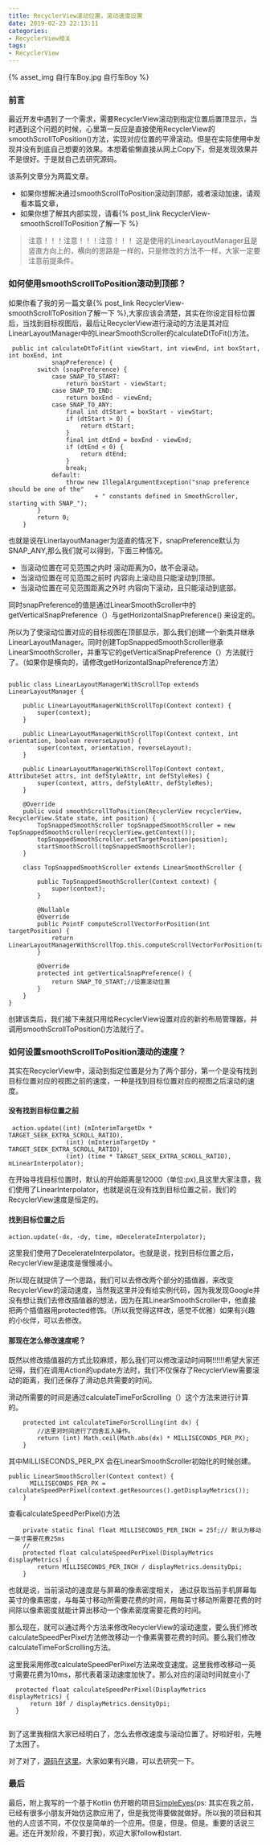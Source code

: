 ```yaml
---
title: RecyclerView滚动位置，滚动速度设置
date: 2019-02-23 22:13:11
categories:
- RecyclerView相关
tags: 
- RecyclerView
---
```



{% asset_img 自行车Boy.jpg 自行车Boy %}


### 前言
最近开发中遇到了一个需求，需要RecyclerView滚动到指定位置后置顶显示，当时遇到这个问题的时候，心里第一反应是直接使用RecyclerView的smoothScrollToPosition()方法，实现对应位置的平滑滚动。但是在实际使用中发现并没有到底自己想要的效果。本想着偷懒直接从网上Copy下，但是发现效果并不是很好。于是就自己去研究源码。

该系列文章分为两篇文章。

- 如果你想解决通过smoothScrollToPosition滚动到顶部，或者滚动加速，请观看本篇文章，
- 如果你想了解其内部实现，请看{% post_link RecyclerView-smoothScrollToPosition了解一下 %}

>注意！！！注意！！！注意！！！
>这是使用的LinearLayoutManager且是竖直方向上的，横向的思路是一样的，只是修改的方法不一样，大家一定要注意前提条件。

### 如何使用smoothScrollToPosition滚动到顶部？
如果你看了我的另一篇文章{% post_link RecyclerView-smoothScrollToPosition了解一下 %},大家应该会清楚，其实在你设定目标位置后，当找到目标视图后，最后让RecyclerView进行滚动的方法是其对应LinearLayoutManager中的LinearSmoothScroller的calculateDtToFit()方法。

```
 public int calculateDtToFit(int viewStart, int viewEnd, int boxStart, int boxEnd, int
            snapPreference) {
        switch (snapPreference) {
            case SNAP_TO_START:
                return boxStart - viewStart;
            case SNAP_TO_END:
                return boxEnd - viewEnd;
            case SNAP_TO_ANY:
                final int dtStart = boxStart - viewStart;
                if (dtStart > 0) {
                    return dtStart;
                }
                final int dtEnd = boxEnd - viewEnd;
                if (dtEnd < 0) {
                    return dtEnd;
                }
                break;
            default:
                throw new IllegalArgumentException("snap preference should be one of the"
                        + " constants defined in SmoothScroller, starting with SNAP_");
        }
        return 0;
    }

```

也就是说在LinerlayoutManager为竖直的情况下，snapPreference默认为SNAP_ANY,那么我们就可以得到，下面三种情况。

- 当滚动位置在可见范围之内时
滚动距离为0，故不会滚动。
- 当滚动位置在可见范围之前时
内容向上滚动且只能滚动到顶部。
- 当滚动位置在可见范围距离之外时
内容向下滚动，且只能滚动到底部。

同时snapPreference的值是通过LinearSmoothScroller中的getVerticalSnapPreference（）与getHorizontalSnapPreference() 来设定的。

所以为了使滚动位置对应的目标视图在顶部显示，那么我们创建一个新类并继承LinearLayoutManager。同时创建TopSnappedSmoothScroller继承LinearSmoothScroller，并重写它的getVerticalSnapPreference（）方法就行了。（如果你是横向的，请修改getHorizontalSnapPreference方法）

```

public class LinearLayoutManagerWithScrollTop extends LinearLayoutManager {

    public LinearLayoutManagerWithScrollTop(Context context) {
        super(context);
    }

    public LinearLayoutManagerWithScrollTop(Context context, int orientation, boolean reverseLayout) {
        super(context, orientation, reverseLayout);
    }

    public LinearLayoutManagerWithScrollTop(Context context, AttributeSet attrs, int defStyleAttr, int defStyleRes) {
        super(context, attrs, defStyleAttr, defStyleRes);
    }

    @Override
    public void smoothScrollToPosition(RecyclerView recyclerView, RecyclerView.State state, int position) {
        TopSnappedSmoothScroller topSnappedSmoothScroller = new TopSnappedSmoothScroller(recyclerView.getContext());
        topSnappedSmoothScroller.setTargetPosition(position);
        startSmoothScroll(topSnappedSmoothScroller);
    }

    class TopSnappedSmoothScroller extends LinearSmoothScroller {

        public TopSnappedSmoothScroller(Context context) {
            super(context);
        }

        @Nullable
        @Override
        public PointF computeScrollVectorForPosition(int targetPosition) {
            return LinearLayoutManagerWithScrollTop.this.computeScrollVectorForPosition(targetPosition);
        }

        @Override
        protected int getVerticalSnapPreference() {
            return SNAP_TO_START;//设置滚动位置
        }
    }
}
```
创建该类后，我们接下来就只用给RecyclerView设置对应的新的布局管理器，并调用smoothScrollToPosition()方法就行了。

### 如何设置smoothScrollToPosition滚动的速度？
其实在RecyclerView中，滚动到指定位置是分为了两个部分，第一个是没有找到目标位置对应的视图之前的速度，一种是找到目标位置对应的视图之后滚动的速度。

#### 没有找到目标位置之前


```
 action.update((int) (mInterimTargetDx * TARGET_SEEK_EXTRA_SCROLL_RATIO),
                (int) (mInterimTargetDy * TARGET_SEEK_EXTRA_SCROLL_RATIO),
                (int) (time * TARGET_SEEK_EXTRA_SCROLL_RATIO), mLinearInterpolator);

```
在开始寻找目标位置时，默认的开始距离是12000（单位:px),且这里大家注意，我们使用了LinearInterpolator，也就是说在没有找到目标位置之前，我们的RecyclerView速度是恒定的。

#### 找到目标位置之后

```
action.update(-dx, -dy, time, mDecelerateInterpolator);

```

这里我们使用了DecelerateInterpolator。也就是说，找到目标位置之后，RecyclerView是速度是慢慢减小。

所以现在就提供了一个思路，我们可以去修改两个部分的插值器，来改变RecyclerView的滚动速度，当然我这里并没有给实例代码，因为我发现Google并没有想让我们去修改插值器的想法，因为在其LinearSmoothScroller中，他直接把两个插值器用protected修饰。（所以我觉得这样改，感觉不优雅）如果有兴趣的小伙伴，可以去修改。

#### 那现在怎么修改速度呢？
既然以修改插值器的方式比较麻烦，那么我们可以修改滚动时间啊!!!!!!希望大家还记得，我们在调用Action的update方法时，我们不仅保存了RecyclerView需要滚动的距离，我们还保存了滑动总共需要的时间。

滑动所需要的时间是通过calculateTimeForScrolling（）这个方法来进行计算的。

```
    protected int calculateTimeForScrolling(int dx) {
        //这里对时间进行了四舍五入操作。 
        return (int) Math.ceil(Math.abs(dx) * MILLISECONDS_PER_PX);
    }

```

其中MILLISECONDS_PER_PX 会在LinearSmoothScroller初始化的时候创建。

```
public LinearSmoothScroller(Context context) {
      MILLISECONDS_PER_PX = calculateSpeedPerPixel(context.getResources().getDisplayMetrics());
    }
```
查看calculateSpeedPerPixel()方法

```
    private static final float MILLISECONDS_PER_INCH = 25f;// 默认为移动一英寸需要花费25ms
    //
    protected float calculateSpeedPerPixel(DisplayMetrics displayMetrics) {
        return MILLISECONDS_PER_INCH / displayMetrics.densityDpi;
    }
```

也就是说，当前滚动的速度是与屏幕的像素密度相关， 通过获取当前手机屏幕每英寸的像素密度，与每英寸移动所需要花费的时间，用每英寸移动所需要花费的时间除以像素密度就能计算出移动一个像素密度需要花费的时间。

那么现在，就可以通过两个方法来修改RecyclerView的滚动速度，要么我们修改calculateSpeedPerPixel方法修改移动一个像素需要花费的时间。要么我们修改calculateTimeForScrolling方法。

这里我采用修改calculateSpeedPerPixel方法来改变速度。这里我修改移动一英寸需要花费为10ms，那代表着滚动速度加快了。那么对应的滚动时间就变小了

```
  protected float calculateSpeedPerPixel(DisplayMetrics displayMetrics) {   
      return 10f / displayMetrics.densityDpi;                                                      
  }               
                                                            
```

到了这里我相信大家已经明白了，怎么去修改速度与滚动位置了。好啦好啦，先睡了太困了。

对了对了，[源码在这里](https://github.com/AndyJennifer/RecyclerScrollToPosition)。大家如果有兴趣，可以去研究一下。

### 最后
最后，附上我写的一个基于Kotlin 仿开眼的项目[SimpleEyes](https://github.com/AndyJennifer/SimpleEyes)(ps: 其实在我之前，已经有很多小朋友开始仿这款应用了，但是我觉得要做就做好。所以我的项目和其他的人应该不同，不仅仅是简单的一个应用。但是，但是。但是。重要的话说三遍。还在开发阶段，不要打我)，欢迎大家follow和start.



